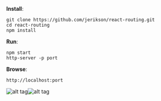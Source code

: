 **Install**:
```
git clone https://github.com/jerikson/react-routing.git
cd react-routing
npm install
```

**Run**:
```
npm start
http-server -p port
```
**Browse**:
```
http://localhost:port
```

![alt tag](https://i.imgur.com/njuYpgXm.png)![alt tag](https://i.imgur.com/1dMIOSpm.png)
